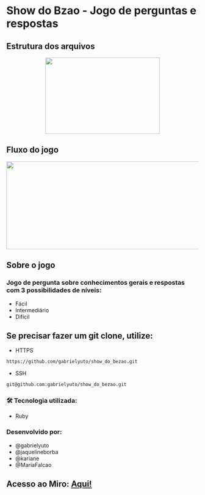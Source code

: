 # Show do Bzao - Jogo de perguntas e respostas
## Estrutura dos arquivos

<div align="center">
    <img src="./images/estrutura.png" width="300px" height="200"/> 
</div>

##  Fluxo do jogo
<div align="center">
    <img src="./images/fluxo_jogo.png" width="600px" height="230" /> 
</div>

## Sobre o jogo
### Jogo de pergunta sobre conhecimentos gerais e respostas com 3 possibilidades de níveis:
- Fácil
- Intermediário
- Difícil

## Se precisar fazer um git clone, utilize:
- HTTPS
```bash
https://github.com/gabrielyuto/show_do_bezao.git
```
- SSH
```bash
git@github.com:gabrielyuto/show_do_bezao.git
```
### 🛠 Tecnologia utilizada:
- Ruby

### Desenvolvido por:
- @gabrielyuto
- @jaquelineborba
- @kariane 
- @MariaFalcao

## Acesso ao Miro: [Aqui!](https://miro.com/app/board/o9J_l5jOEQ0=/)


